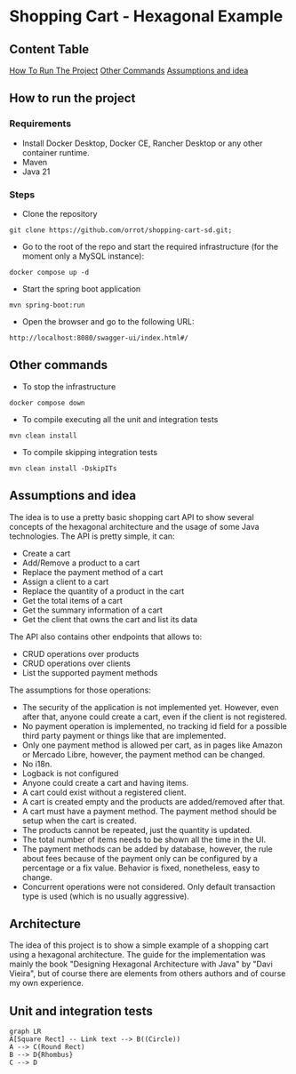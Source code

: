 #  Shopping Cart - Hexagonal Example

## Content Table

[How To Run The Project](#how-to-run-the-project)
[Other Commands](#other-commands)
[Assumptions and idea](#assumptions-and-idea)

## How to run the project

### Requirements

- Install Docker Desktop, Docker CE, Rancher Desktop or any other container runtime.
- Maven
- Java 21

### Steps

- Clone the repository
```
git clone https://github.com/orrot/shopping-cart-sd.git;
``` 

- Go to the root of the repo and start the required infrastructure (for the moment only a MySQL instance):
```
docker compose up -d
```

- Start the spring boot application
```
mvn spring-boot:run
```

- Open the browser and go to the following URL:
```
http://localhost:8080/swagger-ui/index.html#/
```

## Other commands

- To stop the infrastructure
```
docker compose down
```

- To compile executing all the unit and integration tests
```
mvn clean install
```

- To compile skipping integration tests
```
mvn clean install -DskipITs
```
## Assumptions and idea

The idea is to use a pretty basic shopping cart API to show several concepts of the hexagonal architecture and the usage of some Java technologies.
The API is pretty simple, it can:

- Create a cart
- Add/Remove a product to a cart
- Replace the payment method of a cart
- Assign a client to a cart
- Replace the quantity of a product in the cart
- Get the total items of a cart
- Get the summary information of a cart
- Get the client that owns the cart and list its data

The API also contains other endpoints that allows to:
- CRUD operations over products
- CRUD operations over clients
- List the supported payment methods

The assumptions for those operations:

- The security of the application is not implemented yet. However, even after that, anyone could create a cart, even if the client is not registered.
- No payment operation is implemented, no tracking id field for a possible third party payment or things like that are implemented.
- Only one payment method is allowed per cart, as in pages like Amazon or Mercado Libre, however, the payment method can be changed.
- No i18n.
- Logback is not configured
- Anyone could create a cart and having items. 
- A cart could exist without a registered client.
- A cart is created empty and the products are added/removed after that.
- A cart must have a payment method. The payment method should be setup when the cart is created.
- The products cannot be repeated, just the quantity is updated.
- The total number of items needs to be shown all the time in the UI.
- The payment methods can be added by database, however, the rule about fees because of the payment only can be configured by a percentage or a fix value. Behavior is fixed, nonetheless, easy to change.  
- Concurrent operations were not considered. Only default transaction type is used (which is no usually aggressive).


## Architecture

The idea of this project is to show a simple example of a shopping cart using a hexagonal architecture. The guide for the implementation was mainly the book "Designing Hexagonal Architecture with Java" by "Davi Vieira", but of course there are elements from others authors and of course my own experience.




## Unit and integration tests




```mermaid
graph LR
A[Square Rect] -- Link text --> B((Circle))
A --> C(Round Rect)
B --> D{Rhombus}
C --> D
